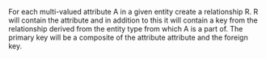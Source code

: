 For each multi-valued attribute A in a given entity create a relationship R. 
R will contain the attribute and in addition to this it will contain a key from the relationship derived from the entity type from which A is a part of. The primary key will be a composite of the attribute attribute and the foreign key.